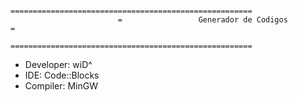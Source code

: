                             ======================================================
                            =                 Generador de Codigos               =
                            ======================================================
                                     
* Developer: wiD^
* IDE: Code::Blocks
* Compiler: MinGW
